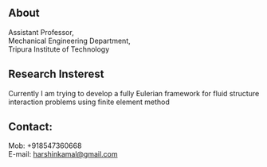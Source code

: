 
## About

Assistant Professor,<br/>
Mechanical Engineering Department,<br/>
Tripura Institute of Technology

## Research Insterest

Currently I am trying to develop a fully Eulerian framework for fluid structure interaction problems using finite element method


## Contact:
Mob: +918547360668 <br/>
E-mail: harshinkamal@gmail.com







